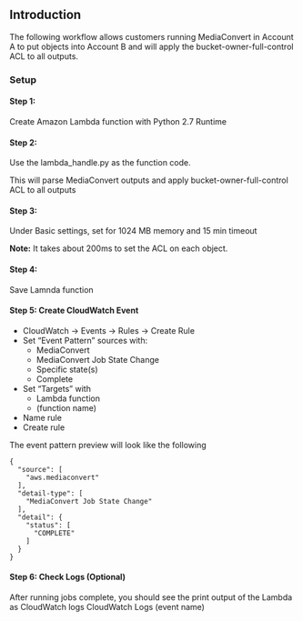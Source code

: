 ## Introduction
The following workflow allows customers running MediaConvert in Account A to put objects into Account B and will apply the bucket-owner-full-control ACL to all outputs. 

### Setup

#### Step 1: 
Create Amazon Lambda function with Python 2.7 Runtime

 
#### Step 2: 
Use the lambda_handle.py as the function code.

This will parse MediaConvert outputs and apply bucket-owner-full-control ACL to all outputs
 
#### Step 3: 
Under Basic settings, set for 1024 MB memory and 15 min timeout

**Note:** It takes about 200ms to set the ACL on each object. 
 
#### Step 4:
Save Lamnda function
 
#### Step 5: Create CloudWatch Event


+ CloudWatch -> Events -> Rules -> Create Rule
+ Set “Event Pattern” sources with:
	- MediaConvert
	- MediaConvert Job State Change
	- Specific state(s)
	- Complete
+ Set “Targets” with
	- Lambda function
	- (function name)
+ Name rule
+ Create rule

The event pattern preview will look like the following

~~~~
{
  "source": [
    "aws.mediaconvert"
  ],
  "detail-type": [
    "MediaConvert Job State Change"
  ],
  "detail": {
    "status": [
      "COMPLETE"
    ]
  }
} 
~~~~
 

 
#### Step 6: Check Logs (Optional) 
 
After running jobs complete, you should see the print output of the Lambda as CloudWatch logs
CloudWatch Logs (event name)

